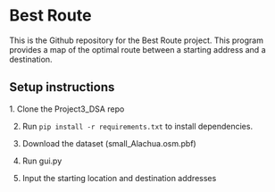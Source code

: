 <H1> Best Route </h1>
This is the Github repository for the Best Route project. This program provides a map of the optimal route between a starting address and a destination.

<h2> Setup instructions </h2>
1. Clone the Project3_DSA repo 

2. Run `pip install -r requirements.txt` to install dependencies.
   
4. Download the dataset (small_Alachua.osm.pbf)
   
6. Run gui.py
   
8. Input the starting location and destination addresses 

